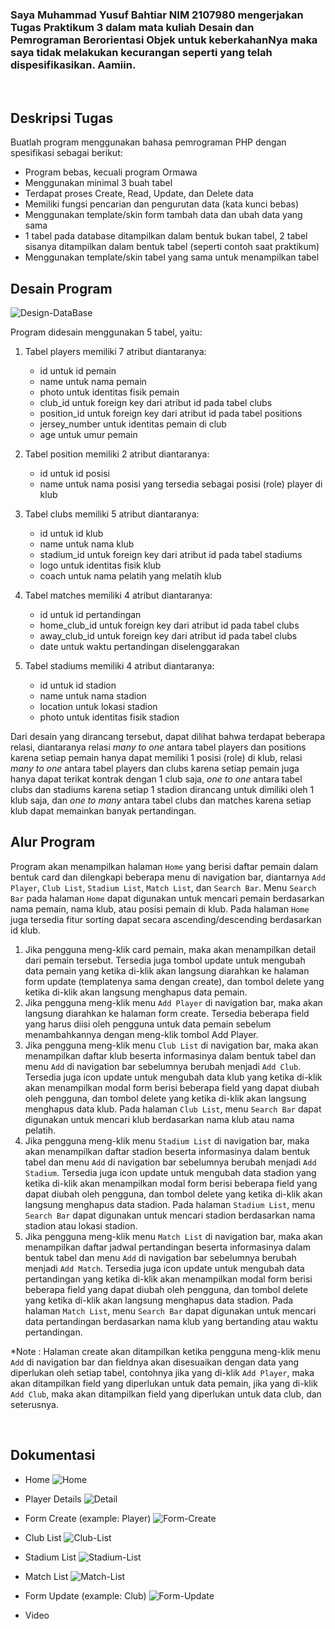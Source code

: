 ### Saya Muhammad Yusuf Bahtiar NIM 2107980 mengerjakan Tugas Praktikum 3 dalam mata kuliah Desain dan Pemrograman Berorientasi Objek untuk keberkahanNya maka saya tidak melakukan kecurangan seperti yang telah dispesifikasikan. Aamiin.

<br>

## Deskripsi Tugas

Buatlah program menggunakan bahasa pemrograman PHP dengan spesifikasi sebagai berikut:

- Program bebas, kecuali program Ormawa
- Menggunakan minimal 3 buah tabel
- Terdapat proses Create, Read, Update, dan Delete data
- Memiliki fungsi pencarian dan pengurutan data (kata kunci bebas)
- Menggunakan template/skin form tambah data dan ubah data yang sama
- 1 tabel pada database ditampilkan dalam bentuk bukan tabel, 2 tabel sisanya ditampilkan dalam bentuk tabel (seperti contoh saat praktikum)
- Menggunakan template/skin tabel yang sama untuk menampilkan tabel
  <br>

## Desain Program

![Design-DataBase](https://github.com/bahtiaryusuf10/TP3DPBO2023C2/assets/100776170/dee4c7fb-f98c-429a-a6da-ddbf7a1efe02)

Program didesain menggunakan 5 tabel, yaitu:

1. Tabel players memiliki 7 atribut diantaranya:

   - id untuk id pemain
   - name untuk nama pemain
   - photo untuk identitas fisik pemain
   - club_id untuk foreign key dari atribut id pada tabel clubs
   - position_id untuk foreign key dari atribut id pada tabel positions
   - jersey_number untuk identitas pemain di club
   - age untuk umur pemain

2. Tabel position memiliki 2 atribut diantaranya:

   - id untuk id posisi
   - name untuk nama posisi yang tersedia sebagai posisi (role) player di klub

3. Tabel clubs memiliki 5 atribut diantaranya:

   - id untuk id klub
   - name untuk nama klub
   - stadium_id untuk foreign key dari atribut id pada tabel stadiums
   - logo untuk identitas fisik klub
   - coach untuk nama pelatih yang melatih klub

4. Tabel matches memiliki 4 atribut diantaranya:

   - id untuk id pertandingan
   - home_club_id untuk foreign key dari atribut id pada tabel clubs
   - away_club_id untuk foreign key dari atribut id pada tabel clubs
   - date untuk waktu pertandingan diselenggarakan

5. Tabel stadiums memiliki 4 atribut diantaranya:

   - id untuk id stadion
   - name untuk nama stadion
   - location untuk lokasi stadion
   - photo untuk identitas fisik stadion

Dari desain yang dirancang tersebut, dapat dilihat bahwa terdapat beberapa relasi, diantaranya relasi _many to one_ antara tabel players dan positions karena setiap pemain hanya dapat memiliki 1 posisi (role) di klub, relasi _many to one_ antara tabel players dan clubs karena setiap pemain juga hanya dapat terikat kontrak dengan 1 club saja, _one to one_ antara tabel clubs dan stadiums karena setiap 1 stadion dirancang untuk dimiliki oleh 1 klub saja, dan _one to many_ antara tabel clubs dan matches karena setiap klub dapat memainkan banyak pertandingan.
<br>

## Alur Program

Program akan menampilkan halaman `Home` yang berisi daftar pemain dalam bentuk card dan dilengkapi beberapa menu di navigation bar, diantarnya `Add Player`, `Club List`, `Stadium List`, `Match List`, dan `Search Bar`. Menu `Search Bar` pada halaman `Home` dapat digunakan untuk mencari pemain berdasarkan nama pemain, nama klub, atau posisi pemain di klub. Pada halaman `Home` juga tersedia fitur sorting dapat secara ascending/descending berdasarkan id klub.

1. Jika pengguna meng-klik card pemain, maka akan menampilkan detail dari pemain tersebut. Tersedia juga tombol update untuk mengubah data pemain yang ketika di-klik akan langsung diarahkan ke halaman form update (templatenya sama dengan create), dan tombol delete yang ketika di-klik akan langsung menghapus data pemain.
2. Jika pengguna meng-klik menu `Add Player` di navigation bar, maka akan langsung diarahkan ke halaman form create. Tersedia beberapa field yang harus diisi oleh pengguna untuk data pemain sebelum menambahkannya dengan meng-klik tombol Add Player.
3. Jika pengguna meng-klik menu `Club List` di navigation bar, maka akan menampilkan daftar klub beserta informasinya dalam bentuk tabel dan menu `Add` di navigation bar sebelumnya berubah menjadi `Add Club`. Tersedia juga icon update untuk mengubah data klub yang ketika di-klik akan menampilkan modal form berisi beberapa field yang dapat diubah oleh pengguna, dan tombol delete yang ketika di-klik akan langsung menghapus data klub. Pada halaman `Club List`, menu `Search Bar` dapat digunakan untuk mencari klub berdasarkan nama klub atau nama pelatih.
4. Jika pengguna meng-klik menu `Stadium List` di navigation bar, maka akan menampilkan daftar stadion beserta informasinya dalam bentuk tabel dan menu `Add` di navigation bar sebelumnya berubah menjadi `Add Stadium`. Tersedia juga icon update untuk mengubah data stadion yang ketika di-klik akan menampilkan modal form berisi beberapa field yang dapat diubah oleh pengguna, dan tombol delete yang ketika di-klik akan langsung menghapus data stadion. Pada halaman `Stadium List`, menu `Search Bar` dapat digunakan untuk mencari stadion berdasarkan nama stadion atau lokasi stadion.
5. Jika pengguna meng-klik menu `Match List` di navigation bar, maka akan menampilkan daftar jadwal pertandingan beserta informasinya dalam bentuk tabel dan menu `Add` di navigation bar sebelumnya berubah menjadi `Add Match`. Tersedia juga icon update untuk mengubah data pertandingan yang ketika di-klik akan menampilkan modal form berisi beberapa field yang dapat diubah oleh pengguna, dan tombol delete yang ketika di-klik akan langsung menghapus data stadion. Pada halaman `Match List`, menu `Search Bar` dapat digunakan untuk mencari data pertandingan berdasarkan nama klub yang bertanding atau waktu pertandingan.

*Note : Halaman create akan ditampilkan ketika pengguna meng-klik menu `Add` di navigation bar dan fieldnya akan disesuaikan dengan data yang diperlukan oleh setiap tabel, contohnya jika yang di-klik `Add Player`, maka akan ditampilkan field yang diperlukan untuk data pemain, jika yang di-klik `Add Club`, maka akan ditampilkan field yang diperlukan untuk data club, dan seterusnya.

<br>

## Dokumentasi
- Home
![Home](https://github.com/bahtiaryusuf10/TP3DPBO2023C2/assets/100776170/5e67a5ed-31f8-481c-b052-0b0c78e0bb0f)

- Player Details
![Detail](https://github.com/bahtiaryusuf10/TP3DPBO2023C2/assets/100776170/7da29a63-2ee0-4560-bd44-0499da4a036b)

- Form Create (example: Player)
![Form-Create](https://github.com/bahtiaryusuf10/TP3DPBO2023C2/assets/100776170/48b9be28-3147-4679-9931-d81476adcc50)

- Club List
![Club-List](https://github.com/bahtiaryusuf10/TP3DPBO2023C2/assets/100776170/78ce271f-0600-46d7-b296-77f1c5aea816)

- Stadium List
![Stadium-List](https://github.com/bahtiaryusuf10/TP3DPBO2023C2/assets/100776170/5b193585-506c-41c9-b99c-319f3270be95)

- Match List
![Match-List](https://github.com/bahtiaryusuf10/TP3DPBO2023C2/assets/100776170/ce198a16-10bd-4208-a089-bd42d28067e9)

- Form Update (example: Club)
![Form-Update](https://github.com/bahtiaryusuf10/TP3DPBO2023C2/assets/100776170/a06430c0-de5e-4eec-b9d0-950cacb0ba96)

- Video
